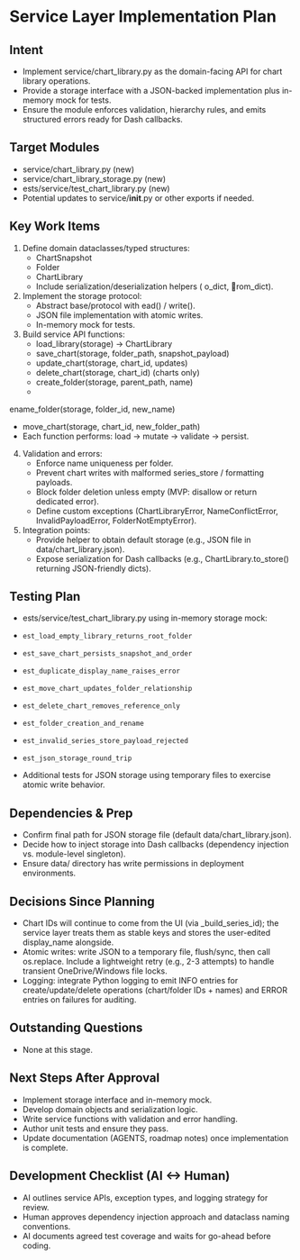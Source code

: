 # Service Layer Implementation Plan

## Intent
- Implement service/chart_library.py as the domain-facing API for chart library operations.
- Provide a storage interface with a JSON-backed implementation plus in-memory mock for tests.
- Ensure the module enforces validation, hierarchy rules, and emits structured errors ready for Dash callbacks.

## Target Modules
- service/chart_library.py (new)
- service/chart_library_storage.py (new)
- 	ests/service/test_chart_library.py (new)
- Potential updates to service/__init__.py or other exports if needed.

## Key Work Items
1. Define domain dataclasses/typed structures:
   - ChartSnapshot
   - Folder
   - ChartLibrary
   - Include serialization/deserialization helpers (	o_dict, rom_dict).
2. Implement the storage protocol:
   - Abstract base/protocol with ead() / write().
   - JSON file implementation with atomic writes.
   - In-memory mock for tests.
3. Build service API functions:
   - load_library(storage) -> ChartLibrary
   - save_chart(storage, folder_path, snapshot_payload)
   - update_chart(storage, chart_id, updates)
   - delete_chart(storage, chart_id) (charts only)
   - create_folder(storage, parent_path, name)
   - ename_folder(storage, folder_id, new_name)
   - move_chart(storage, chart_id, new_folder_path)
   - Each function performs: load -> mutate -> validate -> persist.
4. Validation and errors:
   - Enforce name uniqueness per folder.
   - Prevent chart writes with malformed series_store / formatting payloads.
   - Block folder deletion unless empty (MVP: disallow or return dedicated error).
   - Define custom exceptions (ChartLibraryError, NameConflictError, InvalidPayloadError, FolderNotEmptyError).
5. Integration points:
   - Provide helper to obtain default storage (e.g., JSON file in data/chart_library.json).
   - Expose serialization for Dash callbacks (e.g., ChartLibrary.to_store() returning JSON-friendly dicts).

## Testing Plan
- 	ests/service/test_chart_library.py using in-memory storage mock:
  - 	est_load_empty_library_returns_root_folder
  - 	est_save_chart_persists_snapshot_and_order
  - 	est_duplicate_display_name_raises_error
  - 	est_move_chart_updates_folder_relationship
  - 	est_delete_chart_removes_reference_only
  - 	est_folder_creation_and_rename
  - 	est_invalid_series_store_payload_rejected
  - 	est_json_storage_round_trip
- Additional tests for JSON storage using temporary files to exercise atomic write behavior.

## Dependencies & Prep
- Confirm final path for JSON storage file (default data/chart_library.json).
- Decide how to inject storage into Dash callbacks (dependency injection vs. module-level singleton).
- Ensure data/ directory has write permissions in deployment environments.

## Decisions Since Planning
- Chart IDs will continue to come from the UI (via _build_series_id); the service layer treats them as stable keys and stores the user-edited display_name alongside.
- Atomic writes: write JSON to a temporary file, flush/sync, then call os.replace. Include a lightweight retry (e.g., 2-3 attempts) to handle transient OneDrive/Windows file locks.
- Logging: integrate Python logging to emit INFO entries for create/update/delete operations (chart/folder IDs + names) and ERROR entries on failures for auditing.

## Outstanding Questions
- None at this stage.

## Next Steps After Approval
- Implement storage interface and in-memory mock.
- Develop domain objects and serialization logic.
- Write service functions with validation and error handling.
- Author unit tests and ensure they pass.
- Update documentation (AGENTS, roadmap notes) once implementation is complete.

## Development Checklist (AI <-> Human)
- AI outlines service APIs, exception types, and logging strategy for review.
- Human approves dependency injection approach and dataclass naming conventions.
- AI documents agreed test coverage and waits for go-ahead before coding.
